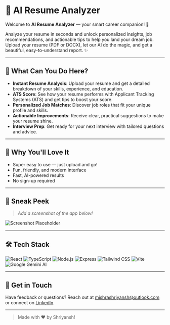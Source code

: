 # 🚀 AI Resume Analyzer

Welcome to **AI Resume Analyzer** — your smart career companion! 🎉

Analyze your resume in seconds and unlock personalized insights, job recommendations, and actionable tips to help you land your dream job. Upload your resume (PDF or DOCX), let our AI do the magic, and get a beautiful, easy-to-understand report. ✨

---

## 📝 What Can You Do Here?

- **Instant Resume Analysis**: Upload your resume and get a detailed breakdown of your skills, experience, and education.
- **ATS Score**: See how your resume performs with Applicant Tracking Systems (ATS) and get tips to boost your score.
- **Personalized Job Matches**: Discover job roles that fit your unique profile and skills.
- **Actionable Improvements**: Receive clear, practical suggestions to make your resume shine.
- **Interview Prep**: Get ready for your next interview with tailored questions and advice.

---

## 🌈 Why You'll Love It

- Super easy to use — just upload and go!
- Fun, friendly, and modern interface
- Fast, AI-powered results
- No sign-up required

---

## 📸 Sneak Peek

> _Add a screenshot of the app below!_

![Screenshot Placeholder](./screenshot.png)

---

## 🛠️ Tech Stack

![React](https://img.shields.io/badge/React-20232A?style=for-the-badge&logo=react&logoColor=61DAFB)
![TypeScript](https://img.shields.io/badge/TypeScript-3178C6?style=for-the-badge&logo=typescript&logoColor=white)
![Node.js](https://img.shields.io/badge/Node.js-339933?style=for-the-badge&logo=nodedotjs&logoColor=white)
![Express](https://img.shields.io/badge/Express-000000?style=for-the-badge&logo=express&logoColor=white)
![Tailwind CSS](https://img.shields.io/badge/Tailwind_CSS-38B2AC?style=for-the-badge&logo=tailwind-css&logoColor=white)
![Vite](https://img.shields.io/badge/Vite-646CFF?style=for-the-badge&logo=vite&logoColor=FFD62E)
![Google Gemini AI](https://img.shields.io/badge/Google_Gemini_AI-4285F4?style=for-the-badge&logo=google&logoColor=white)

---

## 💌 Get in Touch

Have feedback or questions? Reach out at [mishrashriyansh@outlook.com](mailto:mishrashriyansh@outlook.com) or connect on [LinkedIn](https://www.linkedin.com/in/shriyansh-mishra-281919225/).

---

> Made with ❤️ by Shriyansh!
